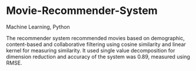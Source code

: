 # Movie-Recommender-System
Machine Learning, Python

The recommender system recommended movies based on demographic, content-based and collaborative filtering using cosine similarity and linear kernel for measuring similarity. It used single value decomposition for dimension reduction and accuracy of the system was 0.89, measured using RMSE.
